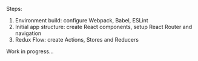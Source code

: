 Steps:
1. Environment build: configure Webpack, Babel, ESLint
2. Initial app structure: create React components, setup React Router and navigation
3. Redux Flow: create Actions, Stores and Reducers


Work in progress...